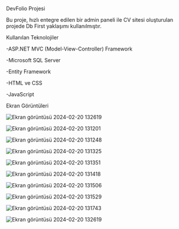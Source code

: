 DevFolio Projesi

Bu proje, hızlı entegre edilen bir admin paneli ile CV sitesi oluşturulan projede Db First yaklaşımı kullanılmıştır.

Kullanılan Teknolojiler

-ASP.NET MVC (Model-View-Controller) Framework

-Microsoft SQL Server

-Entity Framework

-HTML ve CSS

-JavaScript

Ekran Görüntüleri

![Ekran görüntüsü 2024-02-20 132619](https://github.com/kaanos21/DevFolio/assets/132845815/0e509322-1041-4ee6-aea3-d20f45e0df53)


![Ekran görüntüsü 2024-02-20 131201](https://github.com/kaanos21/DevFolio/assets/132845815/1a3e8bf7-13db-4376-9f00-3770a3d6c1b2)

![Ekran görüntüsü 2024-02-20 131248](https://github.com/kaanos21/DevFolio/assets/132845815/2e3638ec-ae56-4054-bcc8-88c61d2b118f)

![Ekran görüntüsü 2024-02-20 131325](https://github.com/kaanos21/DevFolio/assets/132845815/5c5208e4-2eb2-4b64-91c1-a86a32d46fce)

![Ekran görüntüsü 2024-02-20 131351](https://github.com/kaanos21/DevFolio/assets/132845815/ea26991b-43a8-4ed1-ba51-95c8a5d28902)

![Ekran görüntüsü 2024-02-20 131418](https://github.com/kaanos21/DevFolio/assets/132845815/c008ff2a-2c17-4693-8fb9-65dc66950a86)

![Ekran görüntüsü 2024-02-20 131506](https://github.com/kaanos21/DevFolio/assets/132845815/5f927ad4-c5d9-4326-a8f3-51a0ad682c16)

![Ekran görüntüsü 2024-02-20 131529](https://github.com/kaanos21/DevFolio/assets/132845815/72a17e3f-d8e5-4cb0-8ab6-4e5a38c66e91)

![Ekran görüntüsü 2024-02-20 131743](https://github.com/kaanos21/DevFolio/assets/132845815/3f2e1fa5-4546-4e72-9e61-15c9c13be98f)

![Ekran görüntüsü 2024-02-20 132619](https://github.com/kaanos21/DevFolio/assets/132845815/c4299a58-72f8-489c-ba0f-9279b9354eae)


